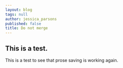 ```yaml
---
layout: blog
tags: null
author: jessica_parsons
published: false
title: Do not merge
---
```


## This is a test.

This is a test to see that prose saving is working again.